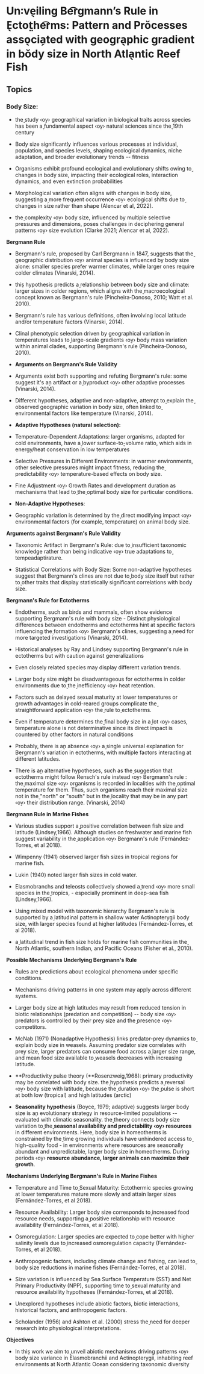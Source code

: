 # Un꞉ve̖iling Be͡rgmann’s Rule in E̖ctot̤he͡rms: Pattern and Prŏcesses asso̖cia̗ted with geogra̖phic gradient in bŏdy size in North Atla̖ntic Reef Fish

## Topics

### Body Size:

- the̬ study ‹o̬v› geographical variation in biological traits across species has been a̬ fundamental aspect ‹o̬v› natural sciences since the̬ 19th century

- Body size significantly influences various processes at individual, population, and species levels, shaping ecological dynamics, niche adaptation, and broader evolutionary trends -- fitness

- Organisms exhibit profound ecological and evolutionary shifts owing to̬ changes in body size, impacting their ecological roles, interaction dynamics, and even extinction probabilities

- Morphological variation often aligns with changes in body size, suggesting a̬ more frequent occurrence ‹o̬v› ecological shifts due to̬ changes in size rather than shape (Alencar et al, 2022).

- the̬ complexity ‹o̬v› body size, influenced by multiple selective pressures and dimensions, poses challenges in deciphering general patterns ‹o̬v› size evolution (Clarke 2021; Alencar et al, 2022).

**Bergmann Rule**

- Bergmann\'s rule, proposed by Carl Bergmann in 1847, suggests that the̬ geographic distribution ‹o̬v› animal species is influenced by body size alone: smaller species prefer warmer climates, while larger ones require colder climates (Vinarski, 2014).

- thiṣ hypothesis predicts a̬ relationship between body size and climate: larger sizes in colder regions, which aligns with the̬ macroecological concept known as Bergmann's rule (Pincheira‐Donoso, 2010; Watt et al. 2010).

- Bergmann\'s rule has various definitions, often involving local latitude and/or temperature factors (Vinarski, 2014).

- Clinal phenotypic selection driven by geographical variation in temperatures leads to̬ large-scale gradients ‹o̬v› body mass variation within animal clades, supporting Bergmann's rule (Pincheira‐Donoso, 2010).

- **Arguments on Bergmann\'s Rule Validity**

- Arguments exist both supporting and refuting Bergmann\'s rule: some suggest it\'s a̬n artifact or a̬ byproduct ‹o̬v› other adaptive processes (Vinarski, 2014).

- Different hypotheses, adaptive and non-adaptive, attempt to̬ explain the̬ observed geographic variation in body size, often linked to̬ environmental factors like temperature (Vinarski, 2014).

- **Adaptive Hypotheses (natural selection):**

- Temperature-Dependent Adaptations: larger organisms, adapted for cold environments, have a̬ lower surface-to̬-volume ratio, which aids in energy/heat conservation in low temperatures

- Selective Pressures in Different Environments: in warmer environments, other selective pressures might impact fitness, reducing the̬ predictability ‹o̬v› temperature-based effects on body size.

- Fine Adjustment ‹o̬v› Growth Rates and development duration as mechanisms that lead to̬ the̬ optimal body size for particular conditions.

- **Non-Adaptive Hypotheses**:

- Geographic variation is determined by the̬ direct modifying impact ‹o̬v› environmental factors (for example, temperature) on animal body size.

**Arguments against Bergmann\'s Rule Validity**

- Taxonomic Artifact in Bergmann\'s Rule: due to̬ insufficient taxonomic knowledge rather than being indicative ‹o̬v› true adaptations to̬ tempeadaptirature.

- Statistical Correlations with Body Size: Some non-adaptive hypotheses suggest that Bergmann\'s clines are not due to̬ body size itself but rather to̬ other traits that display statistically significant correlations with body size.

**Bergmann\'s Rule for Ectotherms**

- Endotherms, such as birds and mammals, often show evidence supporting Bergmann's rule with body size - Distinct physiological differences between endotherms and ectotherms hint at specific factors influencing the̬ formation ‹o̬v› Bergmann's clines, suggesting a̬ need for more targeted investigations (Vinarski, 2014).

- Historical analyses by Ray and Lindsey supporting Bergmann's rule in ectotherms but with caution against generalizations

- Even closely related species may display different variation trends.

- Larger body size might be disadvantageous for ectotherms in colder environments due to̬ the̬ inefficiency ‹o̬v› heat retention.

- Factors such as delayed sexual maturity at lower temperatures or growth advantages in cold-reared groups complicate the̬ straightforward application ‹o̬v› the̬ rule to̬ ectotherms.

- Even if temperature determines the̬ final body size in a̬ lot ‹o̬v› cases, temperature alone is not determinative since its direct impact is countered by other factors in natural conditions

- Probably, there is a̬n absence ‹o̬v› a̬ single universal explanation for Bergmann's variation in ectotherms, with multiple factors interacting at different latitudes.

- There is a̬n alternative hypotheses, such as the̬ suggestion that ectotherms might follow Rensch's rule instead ‹o̬v› Bergmann\'s rule : the̬ maximal size ‹o̬v› organisms is recorded in localities with the̬ optimal temperature for them. Thus, such organisms reach their maximal size not in the̬ "north" or "south" but in the̬ locality that may be in any part ‹o̬v› their distribution range. (Vinarski, 2014)

**Bergmann Rule in Marine Fishes**

- Various studies support a̬ positive correlation between fish size and latitude (Lindsey,1966). Although studies on freshwater and marine fish suggest variability in the̬ application ‹o̬v› Bergmann\'s rule (Fernández-Torres, et al 2018).

- Wimpenny (1941) observed larger fish sizes in tropical regions for marine fish.

- Lukin (1940) noted larger fish sizes in cold water.

- Elasmobranchs and teleosts collectively showed a̬ trend ‹o̬v› more small species in the̬ tropics, - especially prominent in deep-sea fish (Lindsey,1966).

- Using mixed model with taxonomic hierarchy Bergmann\'s rule is supported by a̬ latitudinal pattern in shallow water Actinopterygii body size, with larger species found at higher latitudes (Fernández-Torres, et al 2018).

- a̬ latitudinal trend in fish size holds for marine fish communities in the̬ North Atlantic, southern Indian, and Pacific Oceans (Fisher et al., 2010).

**Possible Mechanisms Underlying Bergmann's Rule**

- Rules are predictions about ecological phenomena under specific conditions.

- Mechanisms driving patterns in one system may apply across different systems.

- Larger body size at high latitudes may result from reduced tension in biotic relationships (predation and competition) \-- body size ‹o̬v› predators is controlled by their prey size and the̬ presence ‹o̬v› competitors.

- McNab (1971) (Nonadaptive Hypothesis) links predator-prey dynamics to̬ explain body size in weasels. Assuming predator size correlates with prey size, larger predators can consume food across a̬ larger size range, and mean food size available to̬ weasels decreases with increasing latitude.

- **Productivity pulse theory (**Rosenzweig,1968): primary productivity may be correlated with body size. the̬ hypothesis predicts a̬ reversal ‹o̬v› body size with latitude, because the̬ duration ‹o̬v› the̬ pulse is short at both low (tropical) and high latitudes (arctic)

- **Seasonality hypothesis** (Boyce, 1979; adaptive) suggests larger body size is a̬n evolutionary strategy in resource-limited populations -- evaluated with climatic seasonality. the̬ theory connects body size variation to̬ the̬ **seasonal availability and predictability ‹o̬v› resources** in different environments. Here, body size in homeotherms is constrained by the̬ time growing individuals have unhindered access to̬ high-quality food - in environments where resources are seasonally abundant and unpredictable, larger body size in homeotherms. During periods ‹o̬v› **resource abundance, larger animals can maximize their growth**.

**Mechanisms Underlying Bergmann\'s Rule in Marine Fishes**

- Temperature and Time to̬ Sexual Maturity: Ectothermic species growing at lower temperatures mature more slowly and attain larger sizes (Fernández-Torres, et al 2018).

- Resource Availability: Larger body size corresponds to̬ increased food resource needs, supporting a̬ positive relationship with resource availability (Fernández-Torres, et al 2018).

- Osmoregulation: Larger species are expected to̬ cope better with higher salinity levels due to̬ increased osmoregulation capacity (Fernández-Torres, et al 2018).

- Anthropogenic factors, including climate change and fishing, can lead to̬ body size reductions in marine fishes (Fernández-Torres, et al 2018).

- Size variation is influenced by Sea Surface Temperature (SST) and Net Primary Productivity (NPP), supporting time to̬ sexual maturity and resource availability hypotheses (Fernández-Torres, et al 2018).

- Unexplored hypotheses include abiotic factors, biotic interactions, historical factors, and anthropogenic factors.

- Scholander (1956) and Ashton et al. (2000) stress the̬ need for deeper research into physiological interpretations.

**Objectives**

- In thiṣ work we aim to̬ unveil abiotic mechanisms driving patterns ‹o̬v› body size variance in Elasmobranchii and Actinopterygii, inhabiting reef environments at North Atlantic Ocean considering taxonomic diversity
